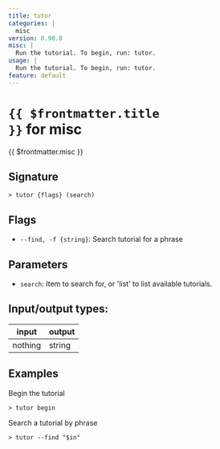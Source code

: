 ```yaml
---
title: tutor
categories: |
  misc
version: 0.90.0
misc: |
  Run the tutorial. To begin, run: tutor.
usage: |
  Run the tutorial. To begin, run: tutor.
feature: default
---
```


<!-- This file is automatically generated. Please edit the command in https://github.com/nushell/nushell instead. -->

# <code>{{ $frontmatter.title }}</code> for misc

<div class='command-title'>{{ $frontmatter.misc }}</div>

## Signature

`> tutor {flags} (search)`

## Flags

- `--find, -f {string}`: Search tutorial for a phrase

## Parameters

- `search`: Item to search for, or 'list' to list available tutorials.

## Input/output types:

| input   | output |
| ------- | ------ |
| nothing | string |

## Examples

Begin the tutorial

```nushell
> tutor begin

```

Search a tutorial by phrase

```nushell
> tutor --find "$in"

```
